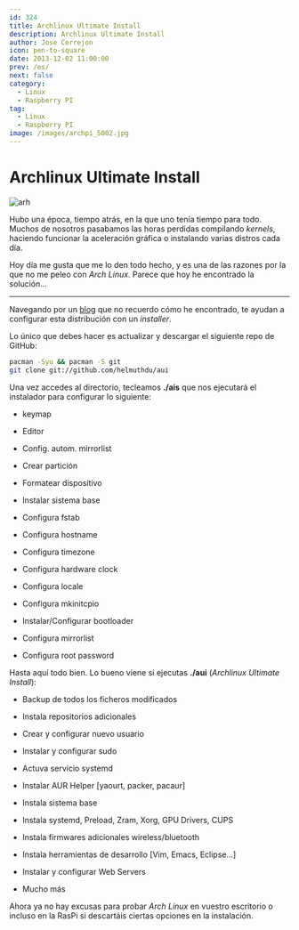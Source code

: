 ```yaml
---
id: 324
title: Archlinux Ultimate Install
description: Archlinux Ultimate Install
author: Jose Cerrejon
icon: pen-to-square
date: 2013-12-02 11:00:00
prev: /es/
next: false
category:
  - Linux
  - Raspberry PI
tag:
  - Linux
  - Raspberry PI
image: /images/archpi_5002.jpg
---
```


# Archlinux Ultimate Install

![arh](/images/archpi_5002.jpg)

Hubo una época, tiempo atrás, en la que uno tenía tiempo para todo. Muchos de nosotros pasabamos las horas perdidas compilando *kernels*, haciendo funcionar la aceleración gráfica o instalando varias distros cada día. 

Hoy día me gusta que me lo den todo hecho, y es una de las razones por la que no me peleo con *Arch Linux*. Parece que hoy he encontrado la solución...

- - -
Navegando por un [blog](http://www.n0where.net/archlinux-ultimate-install-script/) que no recuerdo cómo he encontrado, te ayudan a configurar esta distribución con un *installer*.

Lo único que debes hacer es actualizar y descargar el siguiente repo de GitHub:
```bash
pacman -Syu && pacman -S git
git clone git://github.com/helmuthdu/aui
```

Una vez accedes al directorio, tecleamos **./ais** que nos ejecutará el instalador para configurar lo siguiente:

* keymap

* Editor

* Config. autom. mirrorlist

* Crear partición

* Formatear dispositivo

* Instalar sistema base

* Configura fstab

* Configura hostname

* Configura timezone

* Configura hardware clock

* Configura locale

* Configura mkinitcpio

* Instalar/Configurar bootloader

* Configura mirrorlist

* Configura root password

Hasta aquí todo bien. Lo bueno viene si ejecutas **./aui** (*Archlinux Ultimate Install*):

* Backup de todos los ficheros modificados

* Instala repositorios adicionales

* Crear y configurar nuevo usuario

* Instalar y configurar sudo

* Actuva servicio systemd

* Instalar AUR Helper [yaourt, packer, pacaur]

* Instala sistema base

* Instala systemd, Preload, Zram, Xorg, GPU Drivers, CUPS

* Instala firmwares adicionales wireless/bluetooth

* Instala herramientas de desarrollo [Vim, Emacs, Eclipse...]

* Instalar y configurar Web Servers

* Mucho más

Ahora ya no hay excusas para probar *Arch Linux* en vuestro escritorio o incluso en la RasPi si descartáis ciertas opciones en la instalación.